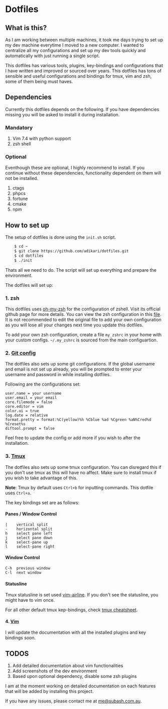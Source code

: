 # Dotfiles

## What is this?

As I am working between multiple machines, it took me days trying to set up my dev machine everytime I moved to a new computer. I wanted to centralize all my configurations and set up my dev tools quickly and automatically with just running a single script.

This dotfiles has various tools, plugins, key-bindings and configurations that I have written and improved or sourced over years. This dotfiles has tons of sensible and useful configurations and bindings for tmux, vim and zsh, some of them being must haves.

## Dependencies

Currently this dotfiles depends on the following. If you have dependencies missing you will be asked to install it during installation.

### Mandatory
1. Vim 7.4 with python support
2. zsh shell

### Optional
Eventhough these are optional, I highly recommend to install. If you continue without these dependencies, functionality dependent on them will not be installed.

1. ctags
2. phpcs
3. fortune
4. cmake
5. npm


## How to set up

The setup of dotfiles is done using the `init.sh` script.

```sh
    $ cd ~
    $ git clone https://github.com/adikari/dotfiles.git
    $ cd dotfiles
    $ ./init
```

Thats all we need to do. The script will set up everything and prepare the environment.

The dotfiles will set up:

### 1. zsh
This dotfiles uses [oh-my-zsh] for the configuration of zshell. Visit its official github page for more details. You can view the zsh configuration in this [file](https://github.com/adikari/dotfiles/blob/master/zsh/zshrc). It is not recommended to edit the original file to add your own configuration as you will lose all your changes next time you update this dotfiles.

To add your own zsh configuration, create a file `my_zshrc` in your home with your custom configs. `~/.my_zshrc` is sourced from the main configuartion.

### 2. [Git config]
The dotfiles also sets up some git configurations. If the global username and email is not set up already, you will be prompted to enter your username and password in while installing dotfiles.

Following are the configurations set:
```
user.name = your username
user.email = your email
core.filemode = false
core.editor = vim
color.ui = true
log.date = relative
format.pretty = format:%C(yellow)%h %Cblue %ad %Cgreen %aN%Cred%d %Creset%s
diftool.prompt = false
```
Feel free to update the config or add more if you wish to after the installation.

### 3. [Tmux]
The dotfiles also sets up some tmux configuration. You can disregard this if you don't use tmux as this will have no affect. Make sure to install tmux if you wish to take advantage of this.

**Note**: Tmux by default uses `Ctrl+b` for inputting commands. This dotfile uses `Ctrl+a`.

The key bindings set are as follows:

#### Panes / Window Control
```
|    vertical split
-    horizontal split
h    select pane left
j    select pane down
k    select-pane up
l    select-pane right
```

#### Window Control
```
C-h  previous window
C-l  next window
```

#### Statusline
Tmux statusline is set used [vim-airline]. If you don't see the statusline, you might have to vim once.

For all other default tmux kep-bindings, check [tmux cheatsheet](https://gist.github.com/MohamedAlaa/2961058).

#### 4. [Vim]
I will update the documentation with all the installed plugins and key bindings soon.

## TODOS
1. Add detailed documentation about vim functionalities
2. Add screenshots of the dev environment
2. Based upon optional dependency, disable some zsh plugins


I am at the moment working on detailed documentation on each features that will be added by installing this project.

If you have any issues, please contact me at me@subash.com.au.

[vim-airline]: https://github.com/vim-airline/vim-airline
[oh-my-zsh]: https://github.com/robbyrussell/oh-my-zsh
[Vim]: http://www.vim.org/
[Git config]: http://git-scm.com/docs/git-config
[Tmux]: https://tmux.github.io/
